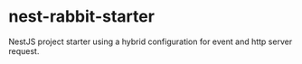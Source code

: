 # nest-rabbit-starter
NestJS project starter using a hybrid configuration for event and http server request.
